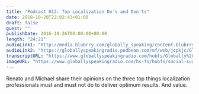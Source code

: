 ```yaml
---
title: "Podcast 013: Top Localization Do's and Don'ts"
date: 2018-10-20T22:02:43+01:00
draft: false
guest: ""
publishDate: 2016-10-26T00:00:00+00:00
length: "24:21"
audioLink1: "http://media.blubrry.com/globally_speaking/content.blubrry.com/globally_speaking/Globally_Speaking_Radio_Podcast_013_-_Top_Localization_Do_and_Dont.mp3"
audioLink2: "https://globallyspeakingradio.podbean.com/mf/web/jcpkjc/Globally_Speaking_Radio_Podcast_013_-_Top_Localization_Do_and_Dont.mp3"
transcriptURL: "https://www.globallyspeakingradio.com/hubfs/Globally%20Speaking%20Episode%20Transcripts/Globally-Speaking-Podcast-013_Transcript.docx"
imageURL: "https://www.globallyspeakingradio.com/hs-fs/hubfs/social-suggested-images/Top%20Localization%20Dos%20and%20Donts%20Podcast.jpg"
---
```

Renato and Michael share their opinions on the three top things localization professionals must and must not do to deliver optimum results. And value.
